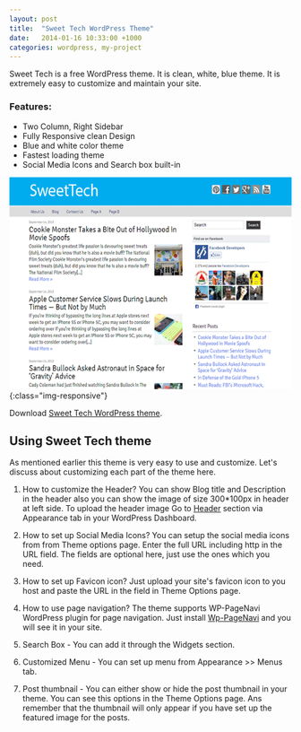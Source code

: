 ```yaml
---
layout: post
title:  "Sweet Tech WordPress Theme"
date:   2014-01-16 10:33:00 +1000
categories: wordpress, my-project
---
```

Sweet Tech is a free WordPress theme. It is clean, white, blue theme. It is extremely easy to customize and maintain your site.

<h3>Features:</h3>
<ul><li>Two Column, Right Sidebar</li><li>Fully Responsive clean Design</li><li>Blue and white color theme</li><li>Fastest loading theme</li><li>Social Media Icons and Search box built-in</li></ul>

![](/assets/post-images/2014/sweetech-wordpress-theme.png){:class="img-responsive"}


Download <a href="http://wordpress.org/themes/sweet-tech">Sweet Tech WordPress theme</a>.

<h2>Using Sweet Tech theme</h2>

As mentioned earlier this theme is very easy to use and customize. Let's discuss about customizing each part of the theme here.

1) How to customize the Header?
You can show Blog title and Description in the header also you can show the image of size 300*100px in header at left side.
To upload the header image Go to <u>Header</u> section via Appearance tab in your WordPress Dashboard.

2) How to set up Social Media Icons?
You can setup the social media icons from from Theme options page. Enter the full URL including http in the URL field. The fields are optional here, just use the ones which you need.

3) How to set up Favicon icon?
Just upload your site's favicon icon to you host and paste the URL in the field in Theme Options page.

4) How to use page navigation?
The theme supports WP-PageNavi WordPress plugin for page navigation. Just install <a href="http://wordpress.org/plugins/wp-pagenavi/">Wp-PageNavi</a> and you will see it in your site.

5) Search Box - You can add it through the Widgets section.

6) Customized Menu - You can set up menu from Appearance &gt;&gt; Menus tab.

7) Post thumbnail - You can either show or hide the post thumbnail in your theme. You can see this options in the Theme Options page. Ans remember that the thumbnail will only appear if you have set up the featured image for the posts.
